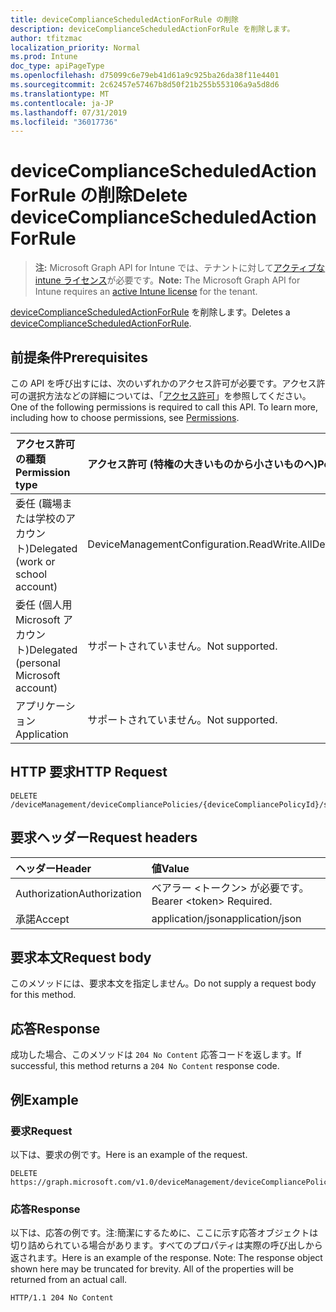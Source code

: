 ```yaml
---
title: deviceComplianceScheduledActionForRule の削除
description: deviceComplianceScheduledActionForRule を削除します。
author: tfitzmac
localization_priority: Normal
ms.prod: Intune
doc_type: apiPageType
ms.openlocfilehash: d75099c6e79eb41d61a9c925ba26da38f11e4401
ms.sourcegitcommit: 2c62457e57467b8d50f21b255b553106a9a5d8d6
ms.translationtype: MT
ms.contentlocale: ja-JP
ms.lasthandoff: 07/31/2019
ms.locfileid: "36017736"
---
```

# <a name="delete-devicecompliancescheduledactionforrule"></a><span data-ttu-id="49107-103">deviceComplianceScheduledActionForRule の削除</span><span class="sxs-lookup"><span data-stu-id="49107-103">Delete deviceComplianceScheduledActionForRule</span></span>

> <span data-ttu-id="49107-104">**注:** Microsoft Graph API for Intune では、テナントに対して[アクティブな intune ライセンス](https://go.microsoft.com/fwlink/?linkid=839381)が必要です。</span><span class="sxs-lookup"><span data-stu-id="49107-104">**Note:** The Microsoft Graph API for Intune requires an [active Intune license](https://go.microsoft.com/fwlink/?linkid=839381) for the tenant.</span></span>

<span data-ttu-id="49107-105">[deviceComplianceScheduledActionForRule](../resources/intune-deviceconfig-devicecompliancescheduledactionforrule.md) を削除します。</span><span class="sxs-lookup"><span data-stu-id="49107-105">Deletes a [deviceComplianceScheduledActionForRule](../resources/intune-deviceconfig-devicecompliancescheduledactionforrule.md).</span></span>

## <a name="prerequisites"></a><span data-ttu-id="49107-106">前提条件</span><span class="sxs-lookup"><span data-stu-id="49107-106">Prerequisites</span></span>
<span data-ttu-id="49107-p101">この API を呼び出すには、次のいずれかのアクセス許可が必要です。アクセス許可の選択方法などの詳細については、「[アクセス許可](/graph/permissions-reference)」を参照してください。</span><span class="sxs-lookup"><span data-stu-id="49107-p101">One of the following permissions is required to call this API. To learn more, including how to choose permissions, see [Permissions](/graph/permissions-reference).</span></span>

|<span data-ttu-id="49107-109">アクセス許可の種類</span><span class="sxs-lookup"><span data-stu-id="49107-109">Permission type</span></span>|<span data-ttu-id="49107-110">アクセス許可 (特権の大きいものから小さいものへ)</span><span class="sxs-lookup"><span data-stu-id="49107-110">Permissions (from most to least privileged)</span></span>|
|:---|:---|
|<span data-ttu-id="49107-111">委任 (職場または学校のアカウント)</span><span class="sxs-lookup"><span data-stu-id="49107-111">Delegated (work or school account)</span></span>|<span data-ttu-id="49107-112">DeviceManagementConfiguration.ReadWrite.All</span><span class="sxs-lookup"><span data-stu-id="49107-112">DeviceManagementConfiguration.ReadWrite.All</span></span>|
|<span data-ttu-id="49107-113">委任 (個人用 Microsoft アカウント)</span><span class="sxs-lookup"><span data-stu-id="49107-113">Delegated (personal Microsoft account)</span></span>|<span data-ttu-id="49107-114">サポートされていません。</span><span class="sxs-lookup"><span data-stu-id="49107-114">Not supported.</span></span>|
|<span data-ttu-id="49107-115">アプリケーション</span><span class="sxs-lookup"><span data-stu-id="49107-115">Application</span></span>|<span data-ttu-id="49107-116">サポートされていません。</span><span class="sxs-lookup"><span data-stu-id="49107-116">Not supported.</span></span>|

## <a name="http-request"></a><span data-ttu-id="49107-117">HTTP 要求</span><span class="sxs-lookup"><span data-stu-id="49107-117">HTTP Request</span></span>
<!-- {
  "blockType": "ignored"
}
-->
``` http
DELETE /deviceManagement/deviceCompliancePolicies/{deviceCompliancePolicyId}/scheduledActionsForRule/{deviceComplianceScheduledActionForRuleId}
```

## <a name="request-headers"></a><span data-ttu-id="49107-118">要求ヘッダー</span><span class="sxs-lookup"><span data-stu-id="49107-118">Request headers</span></span>
|<span data-ttu-id="49107-119">ヘッダー</span><span class="sxs-lookup"><span data-stu-id="49107-119">Header</span></span>|<span data-ttu-id="49107-120">値</span><span class="sxs-lookup"><span data-stu-id="49107-120">Value</span></span>|
|:---|:---|
|<span data-ttu-id="49107-121">Authorization</span><span class="sxs-lookup"><span data-stu-id="49107-121">Authorization</span></span>|<span data-ttu-id="49107-122">ベアラー &lt;トークン&gt; が必要です。</span><span class="sxs-lookup"><span data-stu-id="49107-122">Bearer &lt;token&gt; Required.</span></span>|
|<span data-ttu-id="49107-123">承諾</span><span class="sxs-lookup"><span data-stu-id="49107-123">Accept</span></span>|<span data-ttu-id="49107-124">application/json</span><span class="sxs-lookup"><span data-stu-id="49107-124">application/json</span></span>|

## <a name="request-body"></a><span data-ttu-id="49107-125">要求本文</span><span class="sxs-lookup"><span data-stu-id="49107-125">Request body</span></span>
<span data-ttu-id="49107-126">このメソッドには、要求本文を指定しません。</span><span class="sxs-lookup"><span data-stu-id="49107-126">Do not supply a request body for this method.</span></span>

## <a name="response"></a><span data-ttu-id="49107-127">応答</span><span class="sxs-lookup"><span data-stu-id="49107-127">Response</span></span>
<span data-ttu-id="49107-128">成功した場合、このメソッドは `204 No Content` 応答コードを返します。</span><span class="sxs-lookup"><span data-stu-id="49107-128">If successful, this method returns a `204 No Content` response code.</span></span>

## <a name="example"></a><span data-ttu-id="49107-129">例</span><span class="sxs-lookup"><span data-stu-id="49107-129">Example</span></span>

### <a name="request"></a><span data-ttu-id="49107-130">要求</span><span class="sxs-lookup"><span data-stu-id="49107-130">Request</span></span>
<span data-ttu-id="49107-131">以下は、要求の例です。</span><span class="sxs-lookup"><span data-stu-id="49107-131">Here is an example of the request.</span></span>
``` http
DELETE https://graph.microsoft.com/v1.0/deviceManagement/deviceCompliancePolicies/{deviceCompliancePolicyId}/scheduledActionsForRule/{deviceComplianceScheduledActionForRuleId}
```

### <a name="response"></a><span data-ttu-id="49107-132">応答</span><span class="sxs-lookup"><span data-stu-id="49107-132">Response</span></span>
<span data-ttu-id="49107-p102">以下は、応答の例です。注:簡潔にするために、ここに示す応答オブジェクトは切り詰められている場合があります。すべてのプロパティは実際の呼び出しから返されます。</span><span class="sxs-lookup"><span data-stu-id="49107-p102">Here is an example of the response. Note: The response object shown here may be truncated for brevity. All of the properties will be returned from an actual call.</span></span>
``` http
HTTP/1.1 204 No Content
```



